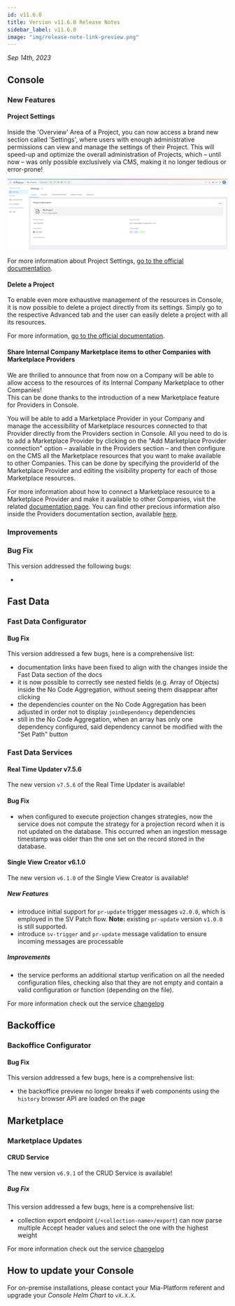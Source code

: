```yaml
---
id: v11.6.0
title: Version v11.6.0 Release Notes
sidebar_label: v11.6.0
image: "img/release-note-link-preview.png"
---
```


_Sep 14th, 2023_

## Console

### New Features

#### Project Settings

Inside the 'Overview' Area of a Project, you can now access a brand new section called 'Settings', where users with enough administrative permissions can view and manage the settings of their Project. This will speed-up and optimize the overall administration of Projects, which – until now – was only possible exclusively via CMS, making it no longer tedious or error-prone!

![Project Settings](./img/overview/project-settings.png)

For more information about Project Settings, [go to the official documentation](/console/project-configuration/project-settings.md).

#### Delete a Project

To enable even more exhaustive management of the resources in Console, it is now possible to delete a project directly from its settings. 
Simply go to the respective Advanced tab and the user can easily delete a project with all its resources. 

For more information, [go to the official documentation](/console/project-configuration/delete-a-project.md).

#### Share Internal Company Marketplace items to other Companies with Marketplace Providers

We are thrilled to announce that from now on a Company will be able to allow access to the resources of its Internal Company Marketplace to other Companies!  
This can be done thanks to the introduction of a new Marketplace feature for Providers in Console. 

You will be able to add a Marketplace Provider in your Company and manage the accessibility of Marketplace resources connected to that Provider directly from the Providers section in Console. All you need to do is to add a Marketplace Provider by clicking on the "Add Marketplace Provider connection" option – available in the Providers section – and then configure on the CMS all the Marketplace resources that you want to make available to other Companies. This can be done by specifying the providerId of the Marketplace Provider and editing the visibility property for each of those Marketplace resources.

For more information about how to connect a Marketplace resource to a Marketplace Provider and make it available to other Companies, visit the related [documentation page](/marketplace/add_to_marketplace/marketplace_items_accessibility.md). You can find other precious information also inside the Providers documentation section, available [here](/development_suite/set-up-infrastructure/configure-provider.mdx#connect-a-provider-for-marketplace).

### Improvements

### Bug Fix

This version addressed the following bugs:

* 

## Fast Data

### Fast Data Configurator

#### Bug Fix

This version addressed a few bugs, here is a comprehensive list:

* documentation links have been fixed to align with the changes inside the Fast Data section of the docs
* it is now possible to correctly see nested fields (e.g. Array of Objects) inside the No Code Aggregation, without seeing them disappear after clicking
* the dependencies counter on the No Code Aggregation has been adjusted in order not to display `joinDependency` dependencies
* still in the No Code Aggregation, when an array has only one dependency configured, said dependency cannot be modified with the "Set Path" button

### Fast Data Services

#### Real Time Updater v7.5.6

The new version `v7.5.6` of the Real Time Updater is available!

#### Bug Fix

* when configured to execute projection changes strategies, now the service does not compute the strategy for a projection record when it is not updated on the database. This occurred when an ingestion message timestamp was older than the one set on the record stored in the database.

#### Single View Creator v6.1.0

The new version `v6.1.0` of the Single View Creator is available!

##### New Features

* introduce initial support for `pr-update` trigger messages `v2.0.0`, which is employed in the SV Patch flow. **Note:** existing `pr-update` version `v1.0.0` is still supported.
* introduce `sv-trigger` and `pr-update` message validation to ensure incoming messages are processable

##### Improvements

* the service performs an additional startup verification on all the needed configuration files, checking also that they are not empty and contain a valid configuration or function (depending on the file).

For more information check out the service [changelog](/runtime_suite/single-view-creator/changelog.md)


## Backoffice

### Backoffice Configurator

#### Bug Fix

This version addressed a few bugs, here is a comprehensive list:

* the backoffice preview no longer breaks if web components using the `history` browser API are loaded on the page

## Marketplace

### Marketplace Updates

#### CRUD Service

The new version `v6.9.1` of the CRUD Service is available!

##### Bug Fix

This version addressed a few bugs, here is a comprehensive list:

* collection export endpoint (`/<collection-name>/export`) can now parse multiple Accept header values and select the one with the highest weight

For more information check out the service [changelog](/runtime_suite/crud-service/changelog.md)


## How to update your Console

For on-premise installations, please contact your Mia-Platform referent and upgrade your _Console Helm Chart_ to `vX.X.X`.
